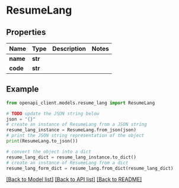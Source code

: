 # ResumeLang


## Properties

Name | Type | Description | Notes
------------ | ------------- | ------------- | -------------
**name** | **str** |  | 
**code** | **str** |  | 

## Example

```python
from openapi_client.models.resume_lang import ResumeLang

# TODO update the JSON string below
json = "{}"
# create an instance of ResumeLang from a JSON string
resume_lang_instance = ResumeLang.from_json(json)
# print the JSON string representation of the object
print(ResumeLang.to_json())

# convert the object into a dict
resume_lang_dict = resume_lang_instance.to_dict()
# create an instance of ResumeLang from a dict
resume_lang_form_dict = resume_lang.from_dict(resume_lang_dict)
```
[[Back to Model list]](../README.md#documentation-for-models) [[Back to API list]](../README.md#documentation-for-api-endpoints) [[Back to README]](../README.md)


